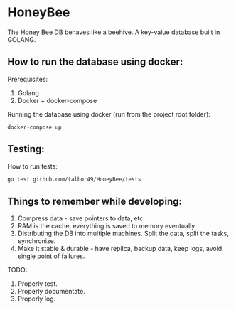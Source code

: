 # HoneyBee
The Honey Bee DB behaves like a beehive. A key-value database built in GOLANG.

## How to run the database using docker:
Prerequisites:
1. Golang
2. Docker + docker-compose

Running the database using docker (run from the project root folder):
```
docker-compose up
```

## Testing:
How to run tests:
```bash
go test github.com/talbor49/HoneyBee/tests
```


## Things to remember while developing:
1. Compress data - save pointers to data, etc.
2. RAM is the cache, everything is saved to memory eventually
3. Distributing the DB into multiple machines. Split the data, split the tasks, synchronize.
4. Make it stable & durable - have replica, backup data, keep logs, avoid single point of failures.


TODO:
1. Properly test.
2. Properly documentate.
3. Properly log.
